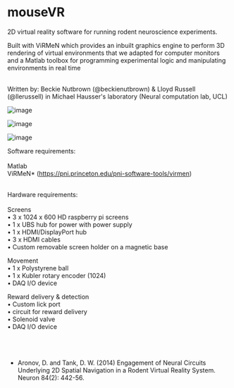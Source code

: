 # mouseVR
2D virtual reality software for running rodent neuroscience experiments. </br>

Built with ViRMeN which provides an inbuilt graphics engine to perform 3D rendering of virtual environments that we adapted for computer monitors and a Matlab toolbox for programming experimental logic and manipulating environments in real time
</br></br>

Written by: Beckie Nutbrown (@beckienutbrown) & Lloyd Russell (@llerussell) in Michael Hausser's laboratory (Neural computation lab, UCL)


![image](https://i.imgur.com/8oDdlv5.png)

![image](https://i.imgur.com/koTY4e2.gif)

![image](https://i.imgur.com/3JtB4wk.gif)


Software requirements:</br></br>
Matlab</br>
ViRMeN* (https://pni.princeton.edu/pni-software-tools/virmen)</br></br>
 

Hardware requirements:</br></br>
Screens</br>
•	3 x 1024 x 600 HD raspberry pi screens </br>
•	1 x UBS hub for power with power supply</br>
•	1 x HDMI/DisplayPort hub</br>
•	3 x HDMI cables </br>
•	Custom removable screen holder on a magnetic base </br>

Movement </br>
•	1 x Polystyrene ball </br>
•	1 x Kubler rotary encoder (1024)</br>
•	 DAQ I/O device </br>

Reward delivery & detection </br>
•	 Custom lick port</br>
•	 circuit for reward delivery </br>
•	 Solenoid valve</br>
•	 DAQ I/O device </br>
</br></br></br>

* Aronov, D. and Tank, D. W. (2014) Engagement of Neural Circuits Underlying 2D Spatial Navigation in a Rodent Virtual Reality System. Neuron 84(2): 442-56.



